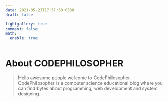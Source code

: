 ```yaml
---
date: 2021-05-23T17:37:58+0530
draft: false

lightgallery: true
comment: false
math:
  enable: true
---
```



# About CODEPHILOSOPHER

> Hello awesome people welcome to CodePhilosopher. CodePhilosopher is a computer science educational blog where you can find bytes about programming, web development and system designing.


